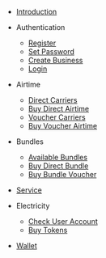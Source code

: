 <!-- docs/_sidebar.md -->

* [Introduction](/)

* Authentication
  - [Register](auth/registration.md)
  - [Set Password](auth/set-password.md)
  - [Create Business](auth/create-business.md)
  - [Login](auth/login.md)

* Airtime
  - [Direct Carriers](airtime/direct-carriers.md)
  - [Buy Direct Airtime](airtime/direct-airtime.md)
  - [Voucher Carriers](airtime/voucher-carriers.md)
  - [Buy Voucher Airtime](airtime/buy-voucher.md)

* Bundles
  - [Available Bundles](bundle/available-bundles.md)
  - [Buy Direct Bundle](bundle/buy-direct.md)
  - [Buy Bundle Voucher](bundle/buy-voucher.md)

* [Service](services/index.md)

* Electricity
  - [Check User Account](electricity/verify-account.md)
  - [Buy Tokens](electricity/buy-electricity.md)

- [Wallet](wallet/index.md)